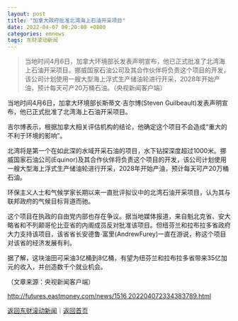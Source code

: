 ```yaml
---
layout: post
title: "加拿大政府批准北湾海上石油开采项目"
date: 2022-04-07 09:20:08 +0800
categories: emnews
tags: 东财滚动新闻
---
```

> 当地时间4月6日，加拿大环境部长发表声明宣布，他已正式批准了北湾海上石油开采项目。挪威国家石油公司及其合作伙伴将负责这个项目的开发，该公司计划使用一艘大型海上浮式生产储油轮进行开采，2028年开始产油，预计每天可产20万桶石油。（央视新闻客户端）

<p>当地时间4月6日，加拿大环境部长斯蒂文·吉尔博(Steven Guilbeault)发表声明宣布，他已正式批准了北湾海上石油开采项目。</p><p>吉尔博表示，根据加拿大相关评估机构的结论，他确定这个项目不会造成“重大的不利于环境的影响”。</p><p>北湾将是第一个在如此深的水域开采石油的项目，水下钻探深度超过1000米。挪威国家石油公司(Equinor)及其合作伙伴将负责这个项目的开发，该公司计划使用一艘大型海上浮式生产储油轮进行开采，2028年开始产油，预计每天可产20万桶石油。</p><p>环保主义人士和气候学家长期以来一直批评拟议中的北湾石油开采项目，认为其与联邦政府的气候目标背道而驰。</p><p>这个项目在执政的自由党内部也存在争议。据当地媒体报道，来自魁北克省、安大略省和不列颠哥伦比亚省的内阁成员反对批准该项目。但纽芬兰和拉布拉多省政府大力支持该项目，该省省长安德鲁·富里(AndrewFurey)一直在游说，称这个项目对该省的经济发展有利。</p><p>据了解，这块油田可采油3亿桶到8亿桶，有望为纽芬兰和拉布拉多省带来35亿加元的收入，并创造数千个就业机会。</p><p class="em_media">（文章来源：央视新闻客户端）</p>

<http://futures.eastmoney.com/news/1516,202204072334383789.html>

[返回东财滚动新闻](//finews.withounder.com/emnews/)｜[返回首页](//finews.withounder.com/)